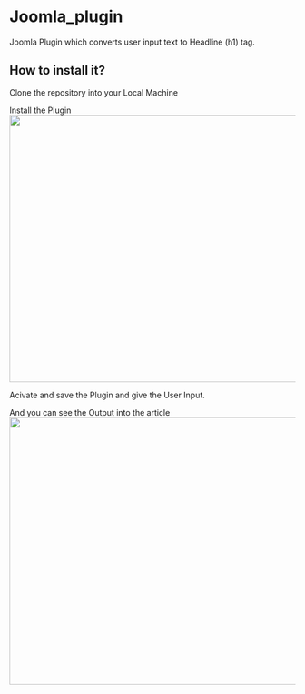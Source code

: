 # Joomla_plugin
Joomla Plugin which converts user input text to Headline (h1) tag.

## How to install it?
Clone the repository into your Local Machine

Install the Plugin
<img width="1200" height="470" src="public/x">

Acivate and save the Plugin and give the User Input.

And you can see the Output into the article
<img width="1200" height="470" src="public/x">
